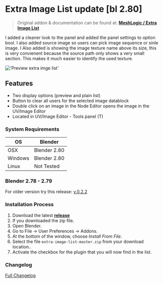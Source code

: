 # Extra Image List update [bl 2.80]

>Original addon & documentation can be found at: <b>[MeshLogic / Extra Image List](https://meshlogic.github.io/posts/blender/addons/extra-image-list/)</b>

I added a cleaner look to the panel and added the panel settings to option bool. I also added source image so users can pick image sequence or sinle image. I Also added is showing the image texture name above its size, this is very convienent because the source path only shows a very small section. This makes it much easier to identify the used texture.

!['Preview extra imge list'](https://raw.githubusercontent.com/wiki/schroef/extra-image-list/images/extra-image-list-update_bl280.jpg?2021-04-09)


## Features

- Two display options (preview and plain list)
- Button to clear all users for the selected image datablock
- Double click on an image in the Node Editor opens the image in the UV/Image Editor
- Located in UV/Image Editor - Tools panel (T)


### System Requirements

| **OS** | **Blender** |
| ------------- | ------------- |
| OSX | Blender 2.80 |
| Windows | Blender 2.80 |
| Linux | Not Tested |

### Blender 2.78 - 2.79
For older version try this release: [v.0.2.2](https://github.com/schroef/Extra-Image-List/releases/tag/v.0.2.2)

### Installation Process

1. Download the latest <b>[release](https://github.com/schroef/extra-image-list/releases/)</b>
2. If you downloaded the zip file.
3. Open Blender.
4. Go to File -> User Preferences -> Addons.
5. At the bottom of the window, choose *Install From File*.
6. Select the file `extra-image-list-master.zip` from your download location..
7. Activate the checkbox for the plugin that you will now find in the list.



### Changelog
[Full Changelog](CHANGELOG.md)





<!--
- Fill in data
 -
 -
-->

